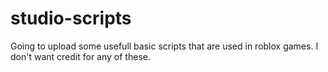 # studio-scripts
Going to upload some usefull basic scripts that are used in roblox games.
I don't want credit for any of these.
